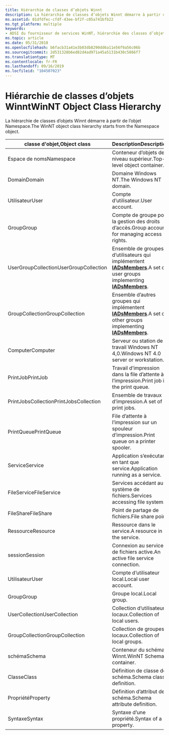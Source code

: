 ```yaml
---
title: Hiérarchie de classes d’objets Winnt
description: La hiérarchie de classes d’objets Winnt démarre à partir de l’objet Namespace.
ms.assetid: 01dfdfec-cfdf-43ee-bf2f-c05a741bfb22
ms.tgt_platform: multiple
keywords:
- ADSI du fournisseur de services WinNT, hiérarchie des classes d’objets
ms.topic: article
ms.date: 05/31/2018
ms.openlocfilehash: b6facb31a41e3b03db8290dd6a11e56f9a56c06b
ms.sourcegitcommit: 2d531328b6ed82d4ad971a45a5131b430c5866f7
ms.translationtype: MT
ms.contentlocale: fr-FR
ms.lasthandoff: 09/16/2019
ms.locfileid: "104507023"
---
```

# <a name="winnt-object-class-hierarchy"></a><span data-ttu-id="28cc3-104">Hiérarchie de classes d’objets Winnt</span><span class="sxs-lookup"><span data-stu-id="28cc3-104">WinNT Object Class Hierarchy</span></span>

<span data-ttu-id="28cc3-105">La hiérarchie de classes d’objets Winnt démarre à partir de l’objet Namespace.</span><span class="sxs-lookup"><span data-stu-id="28cc3-105">The WinNT object class hierarchy starts from the Namespace object.</span></span>



| <span data-ttu-id="28cc3-106">classe d'objet,</span><span class="sxs-lookup"><span data-stu-id="28cc3-106">Object class</span></span>                   | <span data-ttu-id="28cc3-107">Description</span><span class="sxs-lookup"><span data-stu-id="28cc3-107">Description</span></span>                                                                       |
|--------------------------------|-----------------------------------------------------------------------------------|
| <span data-ttu-id="28cc3-108">Espace de noms</span><span class="sxs-lookup"><span data-stu-id="28cc3-108">Namespace</span></span><br/>           | <span data-ttu-id="28cc3-109">Conteneur d’objets de niveau supérieur.</span><span class="sxs-lookup"><span data-stu-id="28cc3-109">Top-level object container.</span></span><br/>                                            |
| <span data-ttu-id="28cc3-110">Domain</span><span class="sxs-lookup"><span data-stu-id="28cc3-110">Domain</span></span><br/>              | <span data-ttu-id="28cc3-111">Domaine Windows NT.</span><span class="sxs-lookup"><span data-stu-id="28cc3-111">The Windows NT domain.</span></span><br/>                                                 |
| <span data-ttu-id="28cc3-112">Utilisateur</span><span class="sxs-lookup"><span data-stu-id="28cc3-112">User</span></span><br/>                | <span data-ttu-id="28cc3-113">Compte d’utilisateur.</span><span class="sxs-lookup"><span data-stu-id="28cc3-113">User account.</span></span><br/>                                                          |
| <span data-ttu-id="28cc3-114">Group</span><span class="sxs-lookup"><span data-stu-id="28cc3-114">Group</span></span><br/>               | <span data-ttu-id="28cc3-115">Compte de groupe pour la gestion des droits d’accès.</span><span class="sxs-lookup"><span data-stu-id="28cc3-115">Group account for managing access rights.</span></span><br/>                              |
| <span data-ttu-id="28cc3-116">UserGroupCollection</span><span class="sxs-lookup"><span data-stu-id="28cc3-116">UserGroupCollection</span></span><br/> | <span data-ttu-id="28cc3-117">Ensemble de groupes d’utilisateurs qui implémentent [**IADsMembers**](/windows/desktop/api/Iads/nn-iads-iadsmembers).</span><span class="sxs-lookup"><span data-stu-id="28cc3-117">A set of user groups implementing [**IADsMembers**](/windows/desktop/api/Iads/nn-iads-iadsmembers).</span></span><br/>  |
| <span data-ttu-id="28cc3-118">GroupCollection</span><span class="sxs-lookup"><span data-stu-id="28cc3-118">GroupCollection</span></span><br/>     | <span data-ttu-id="28cc3-119">Ensemble d’autres groupes qui implémentent [**IADsMembers**](/windows/desktop/api/Iads/nn-iads-iadsmembers).</span><span class="sxs-lookup"><span data-stu-id="28cc3-119">A set of other groups implementing [**IADsMembers**](/windows/desktop/api/Iads/nn-iads-iadsmembers).</span></span><br/> |
| <span data-ttu-id="28cc3-120">Computer</span><span class="sxs-lookup"><span data-stu-id="28cc3-120">Computer</span></span><br/>            | <span data-ttu-id="28cc3-121">Serveur ou station de travail Windows NT 4,0.</span><span class="sxs-lookup"><span data-stu-id="28cc3-121">Windows NT 4.0 server or workstation.</span></span><br/>                                  |
| <span data-ttu-id="28cc3-122">PrintJob</span><span class="sxs-lookup"><span data-stu-id="28cc3-122">PrintJob</span></span><br/>            | <span data-ttu-id="28cc3-123">Travail d’impression dans la file d’attente à l’impression.</span><span class="sxs-lookup"><span data-stu-id="28cc3-123">Print job in the print queue.</span></span><br/>                                          |
| <span data-ttu-id="28cc3-124">PrintJobsCollection</span><span class="sxs-lookup"><span data-stu-id="28cc3-124">PrintJobsCollection</span></span><br/> | <span data-ttu-id="28cc3-125">Ensemble de travaux d’impression.</span><span class="sxs-lookup"><span data-stu-id="28cc3-125">A set of print jobs.</span></span><br/>                                                   |
| <span data-ttu-id="28cc3-126">PrintQueue</span><span class="sxs-lookup"><span data-stu-id="28cc3-126">PrintQueue</span></span><br/>          | <span data-ttu-id="28cc3-127">File d’attente à l’impression sur un spouleur d’impression.</span><span class="sxs-lookup"><span data-stu-id="28cc3-127">Print queue on a printer spooler.</span></span><br/>                                      |
| <span data-ttu-id="28cc3-128">Service</span><span class="sxs-lookup"><span data-stu-id="28cc3-128">Service</span></span><br/>             | <span data-ttu-id="28cc3-129">Application s’exécutant en tant que service.</span><span class="sxs-lookup"><span data-stu-id="28cc3-129">Application running as a service.</span></span><br/>                                      |
| <span data-ttu-id="28cc3-130">FileService</span><span class="sxs-lookup"><span data-stu-id="28cc3-130">FileService</span></span><br/>         | <span data-ttu-id="28cc3-131">Services accédant au système de fichiers.</span><span class="sxs-lookup"><span data-stu-id="28cc3-131">Services accessing file system.</span></span><br/>                                        |
| <span data-ttu-id="28cc3-132">FileShare</span><span class="sxs-lookup"><span data-stu-id="28cc3-132">FileShare</span></span><br/>           | <span data-ttu-id="28cc3-133">Point de partage de fichiers.</span><span class="sxs-lookup"><span data-stu-id="28cc3-133">File share point.</span></span><br/>                                                      |
| <span data-ttu-id="28cc3-134">Ressource</span><span class="sxs-lookup"><span data-stu-id="28cc3-134">Resource</span></span><br/>            | <span data-ttu-id="28cc3-135">Ressource dans le service.</span><span class="sxs-lookup"><span data-stu-id="28cc3-135">A resource in the service.</span></span><br/>                                             |
| <span data-ttu-id="28cc3-136">session</span><span class="sxs-lookup"><span data-stu-id="28cc3-136">Session</span></span><br/>             | <span data-ttu-id="28cc3-137">Connexion au service de fichiers active.</span><span class="sxs-lookup"><span data-stu-id="28cc3-137">An active file service connection.</span></span><br/>                                     |
| <span data-ttu-id="28cc3-138">Utilisateur</span><span class="sxs-lookup"><span data-stu-id="28cc3-138">User</span></span><br/>                | <span data-ttu-id="28cc3-139">Compte d’utilisateur local.</span><span class="sxs-lookup"><span data-stu-id="28cc3-139">Local user account.</span></span><br/>                                                    |
| <span data-ttu-id="28cc3-140">Group</span><span class="sxs-lookup"><span data-stu-id="28cc3-140">Group</span></span><br/>               | <span data-ttu-id="28cc3-141">Groupe local.</span><span class="sxs-lookup"><span data-stu-id="28cc3-141">Local group.</span></span><br/>                                                           |
| <span data-ttu-id="28cc3-142">UserCollection</span><span class="sxs-lookup"><span data-stu-id="28cc3-142">UserCollection</span></span><br/>      | <span data-ttu-id="28cc3-143">Collection d’utilisateurs locaux.</span><span class="sxs-lookup"><span data-stu-id="28cc3-143">Collection of local users.</span></span><br/>                                             |
| <span data-ttu-id="28cc3-144">GroupCollection</span><span class="sxs-lookup"><span data-stu-id="28cc3-144">GroupCollection</span></span><br/>     | <span data-ttu-id="28cc3-145">Collection de groupes locaux.</span><span class="sxs-lookup"><span data-stu-id="28cc3-145">Collection of local groups.</span></span><br/>                                            |
| <span data-ttu-id="28cc3-146">schéma</span><span class="sxs-lookup"><span data-stu-id="28cc3-146">Schema</span></span><br/>              | <span data-ttu-id="28cc3-147">Conteneur du schéma Winnt.</span><span class="sxs-lookup"><span data-stu-id="28cc3-147">WinNT Schema container.</span></span><br/>                                                |
| <span data-ttu-id="28cc3-148">Classe</span><span class="sxs-lookup"><span data-stu-id="28cc3-148">Class</span></span><br/>               | <span data-ttu-id="28cc3-149">Définition de classe de schéma.</span><span class="sxs-lookup"><span data-stu-id="28cc3-149">Schema class definition.</span></span><br/>                                               |
| <span data-ttu-id="28cc3-150">Propriété</span><span class="sxs-lookup"><span data-stu-id="28cc3-150">Property</span></span><br/>            | <span data-ttu-id="28cc3-151">Définition d’attribut de schéma.</span><span class="sxs-lookup"><span data-stu-id="28cc3-151">Schema attribute definition.</span></span><br/>                                           |
| <span data-ttu-id="28cc3-152">Syntaxe</span><span class="sxs-lookup"><span data-stu-id="28cc3-152">Syntax</span></span><br/>              | <span data-ttu-id="28cc3-153">Syntaxe d’une propriété.</span><span class="sxs-lookup"><span data-stu-id="28cc3-153">Syntax of a property.</span></span><br/>                                                  |



 

 

 






